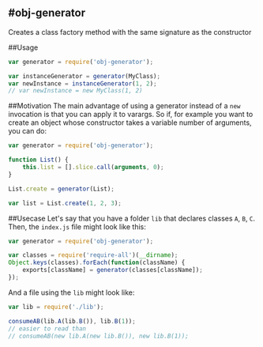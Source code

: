 #obj-generator
--------------

Creates a class factory method with the same signature as the constructor

##Usage
```js
var generator = require('obj-generator');  

var instanceGenerator = generator(MyClass);  
var newInstance = instanceGenerator(1, 2);
// var newInstance = new MyClass(1, 2)
```

##Motivation
The main advantage of using a generator instead of a `new` invocation is that you can apply it to varargs.
So if, for example you want to create an object whose constructor takes a variable number of arguments, you can do: 
```js
var generator = require('obj-generator');

function List() {
	this.list = [].slice.call(arguments, 0);
}

List.create = generator(List);

var list = List.create(1, 2, 3); 
```

##Usecase
Let's say that you have a folder `lib` that declares classes `A`, `B`, `C`. 
Then, the `index.js` file might look like this: 
```js
var generator = require('obj-generator');

var classes = require('require-all')(__dirname);
Object.keys(classes).forEach(function(className) {
	exports[className] = generator(classes[className]); 
});
```

And a file using the `lib` might look like:
```js
var lib = require('./lib');

consumeAB(lib.A(lib.B()), lib.B(1)); 
// easier to read than 
// consumeAB(new lib.A(new lib.B()), new lib.B(1));
```
